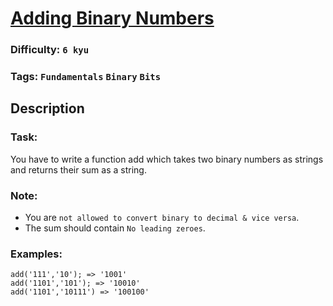# [Adding Binary Numbers](https://www.codewars.com/kata/55c11989e13716e35f000013)

### Difficulty: `6 kyu`

### Tags: `Fundamentals` `Binary` `Bits`

## Description

### Task: 

You have to write a function add which takes two binary numbers as strings and returns their sum as a string.

### Note:

- You are `not allowed to convert binary to decimal & vice versa`.
- The sum should contain `No leading zeroes`.

### Examples:

```
add('111','10'); => '1001'
add('1101','101'); => '10010'
add('1101','10111') => '100100'
```